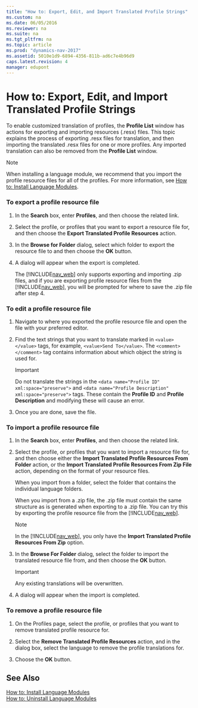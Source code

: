 ```yaml
---
title: "How to: Export, Edit, and Import Translated Profile Strings"
ms.custom: na
ms.date: 06/05/2016
ms.reviewer: na
ms.suite: na
ms.tgt_pltfrm: na
ms.topic: article
ms.prod: "dynamics-nav-2017"
ms.assetid: 5010e1d9-6894-4356-811b-ad6c7e4b96d9
caps.latest.revision: 4
manager: edupont
---
```

# How to: Export, Edit, and Import Translated Profile Strings
To enable customized translation of profiles, the **Profile List** window has actions for exporting and importing resources \(.resx\) files. This topic explains the process of exporting .resx files for translation, and then importing the translated .resx files for one or more profiles. Any imported translation can also be removed from the **Profile List** window.  

> [!NOTE]  
>  When installing a language module, we recommend that you import the profile resource files for all of the profiles. For more information, see [How to: Install Language Modules](How-to--Install-Language-Modules.md).  

### To export a profile resource file  

1.  In the **Search** box, enter **Profiles**, and then choose the related link.  

2.  Select the profile, or profiles that you want to export a resource file for, and then choose the **Export Translated Profile Resources** action.  

3.  In the **Browse for Folder** dialog, select which folder to export the resource file to and then choose the **OK** button.  

4.  A dialog will appear when the export is completed.  

     The [!INCLUDE[nav_web](includes/nav_web_md.md)] only supports exporting and importing .zip files, and if you are exporting profile resource files from the [!INCLUDE[nav_web](includes/nav_web_md.md)], you will be prompted for where to save the .zip file after step 4.  

### To edit a profile resource file  

1.  Navigate to where you exported the profile resource file and open the file with your preferred editor.  

2.  Find the text strings that you want to translate marked in `<value></value>` tags, for example, `<value>Send To</value>`. The `<comment></comment>` tag contains information about which object the string is used for.  

    > [!IMPORTANT]  
    >  Do not translate the strings in the `<data name="Profile ID" xml:space="preserve">` and `<data name="Profile Description" xml:space="preserve">` tags. These contain the **Profile ID** and **Profile Description** and modifying these will cause an error.  

3.  Once you are done, save the file.  

### To import a profile resource file  

1.  In the **Search** box, enter **Profiles**, and then choose the related link.  

2.  Select the profile, or profiles that you want to import a resource file for, and then choose either the **Import Translated Profile Resources From Folder** action, or the **Import Translated Profile Resources From Zip File** action, depending on the format of your resource files.  

     When you import from a folder, select the folder that contains the individual language folders.  

     When you import from a .zip file, the .zip file must contain the same structure as is generated when exporting to a .zip file. You can try this by exporting the profile resource file from the [!INCLUDE[nav_web](includes/nav_web_md.md)].  

    > [!NOTE]  
    >  In the [!INCLUDE[nav_web](includes/nav_web_md.md)], you only have the **Import Translated Profile Resources From Zip** option.  

3.  In the **Browse For Folder** dialog, select the folder to import the translated resource file from, and then choose the **OK** button.  

    > [!IMPORTANT]  
    >  Any existing translations will be overwritten.  

4.  A dialog will appear when the import is completed.  

### To remove a profile resource file  

1.  On the Profiles page, select the profile, or profiles that you want to remove translated profile resource for.  

2.  Select the **Remove Translated Profile Resources** action, and in the dialog box, select the language to remove the profile translations for.  

3.  Choose the **OK** button.  

## See Also  
 [How to: Install Language Modules](How-to--Install-Language-Modules.md)   
 [How to: Uninstall Language Modules](How-to--Uninstall-Language-Modules.md)
